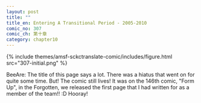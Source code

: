 ```yaml
---
layout: post
title: ""
title_en: Entering A Transitional Period - 2005-2010
comic_no: 307
comic_ch: 第十章
category: chapter10
---
```

{% include themes/amsf-sckctranslate-comic/includes/figure.html src="307-initial.png" %}

BeeAre: The title of this page says a lot. There was a hiatus that went on for quite some time. But! The comic still lives! It was on the 146th comic, "Form Up", in the Forgotten, we released the first page that I had written for as a member of the team!! :D Hooray! 
